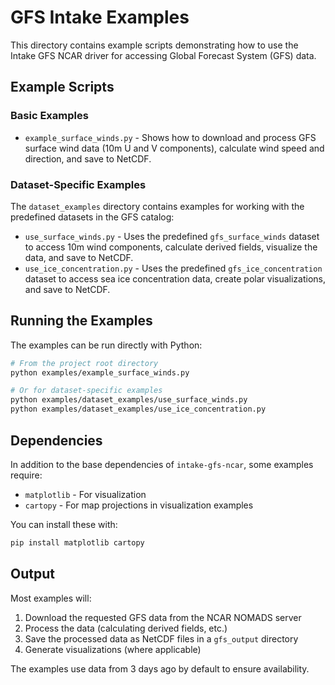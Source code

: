 # GFS Intake Examples

This directory contains example scripts demonstrating how to use the Intake GFS NCAR driver for accessing Global Forecast System (GFS) data.

## Example Scripts

### Basic Examples

- `example_surface_winds.py` - Shows how to download and process GFS surface wind data (10m U and V components), calculate wind speed and direction, and save to NetCDF.

### Dataset-Specific Examples

The `dataset_examples` directory contains examples for working with the predefined datasets in the GFS catalog:

- `use_surface_winds.py` - Uses the predefined `gfs_surface_winds` dataset to access 10m wind components, calculate derived fields, visualize the data, and save to NetCDF.
- `use_ice_concentration.py` - Uses the predefined `gfs_ice_concentration` dataset to access sea ice concentration data, create polar visualizations, and save to NetCDF.

## Running the Examples

The examples can be run directly with Python:

```bash
# From the project root directory
python examples/example_surface_winds.py

# Or for dataset-specific examples
python examples/dataset_examples/use_surface_winds.py
python examples/dataset_examples/use_ice_concentration.py
```

## Dependencies

In addition to the base dependencies of `intake-gfs-ncar`, some examples require:

- `matplotlib` - For visualization
- `cartopy` - For map projections in visualization examples

You can install these with:

```bash
pip install matplotlib cartopy
```

## Output

Most examples will:
1. Download the requested GFS data from the NCAR NOMADS server
2. Process the data (calculating derived fields, etc.)
3. Save the processed data as NetCDF files in a `gfs_output` directory
4. Generate visualizations (where applicable)

The examples use data from 3 days ago by default to ensure availability.